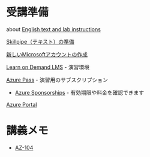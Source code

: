 


# 受講準備

about [English text and lab instructions](prep/english.md)

[Skillpipe（テキスト）の準備](prep/skillpipe.md)

[新しいMicrosoftアカウントの作成](prep/msa.md)

[Learn on Demand LMS](https://tsfb.learnondemand.net/) - 演習環境

[Azure Pass](https://www.microsoftazurepass.com/) - 演習用のサブスクリプション

- [Azure Sponsorships](https://www.microsoftazuresponsorships.com/balance) - 有効期限や料金を確認できます

[Azure Portal](https://portal.azure.com/) 

# 講義メモ

- [AZ-104](AZ-104/README.md)

